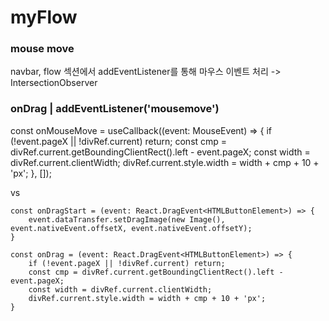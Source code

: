# myFlow

### mouse move

navbar, flow 섹션에서 addEventListener를 통해 마우스 이벤트 처리
-> IntersectionObserver

### onDrag | addEventListener('mousemove')

const onMouseMove = useCallback((event: MouseEvent) => {
if (!event.pageX || !divRef.current) return;
const cmp = divRef.current.getBoundingClientRect().left - event.pageX;
const width = divRef.current.clientWidth;
divRef.current.style.width = width + cmp + 10 + 'px';
}, []);

vs

    const onDragStart = (event: React.DragEvent<HTMLButtonElement>) => {
        event.dataTransfer.setDragImage(new Image(), event.nativeEvent.offsetX, event.nativeEvent.offsetY);
    }

    const onDrag = (event: React.DragEvent<HTMLButtonElement>) => {
        if (!event.pageX || !divRef.current) return;
        const cmp = divRef.current.getBoundingClientRect().left - event.pageX;
        const width = divRef.current.clientWidth;
        divRef.current.style.width = width + cmp + 10 + 'px';
    }
